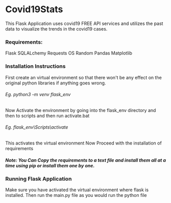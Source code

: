 # Covid19Stats

  This Flask Application uses covid19 FREE API services and utilizes the past data to visualize the trends in the covid19 cases.

### Requirements:
  Flask
  SQLALchemy
  Requests
  OS
  Random
  Pandas
  Matplotlib

### Installation Instructions
  First create an virtual environment so that there won't be any effect on the original python libraries if anything goes wrong.
  ###### Eg. python3 -m venv flask_env
  Now Activate the environment by going into the flask_env directory and then to scripts and then run activate.bat
  ###### Eg. flask_env\Scripts\activate
  This activates the virtual environment
  Now Proceed with the installation of requirements
  ##### Note: You Can Copy the requirements to a text file and install them all at a time using pip or install them one by one.

### Running Flask Application
  Make sure you have activated the virtual environment where flask is installed.
  Then run the main.py file as you would run the python file
